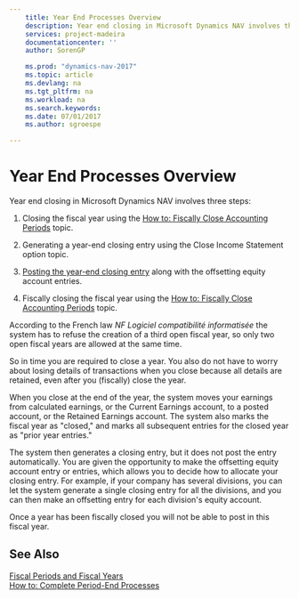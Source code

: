 ```yaml
---
    title: Year End Processes Overview 
    description: Year end closing in Microsoft Dynamics NAV involves three steps:
    services: project-madeira
    documentationcenter: ''
    author: SorenGP

    ms.prod: "dynamics-nav-2017"
    ms.topic: article
    ms.devlang: na
    ms.tgt_pltfrm: na
    ms.workload: na
    ms.search.keywords:
    ms.date: 07/01/2017
    ms.author: sgroespe

---
```

# Year End Processes Overview
Year end closing in Microsoft Dynamics NAV involves three steps:  
  
1.  Closing the fiscal year using the [How to: Fiscally Close Accounting Periods](how-to-fiscally-close-accounting-periods.md) topic.  
  
2.  Generating a year-end closing entry using the Close Income Statement option topic.  
  
3.  [Posting the year-end closing entry](how-to-post-the-year-end-closing-entry.md) along with the offsetting equity account entries.  
  
4.  Fiscally closing the fiscal year using the [How to: Fiscally Close Accounting Periods](how-to-fiscally-close-accounting-periods.md) topic.  
  
 According to the French law *NF Logiciel compatibilité informatisée* the system has to refuse the creation of a third open fiscal year, so only two open fiscal years are allowed at the same time.  
  
 So in time you are required to close a year. You also do not have to worry about losing details of transactions when you close because all details are retained, even after you (fiscally) close the year.  
  
 When you close at the end of the year, the system moves your earnings from calculated earnings, or the Current Earnings account, to a posted account, or the Retained Earnings account. The system also marks the fiscal year as "closed," and marks all subsequent entries for the closed year as "prior year entries."  
  
 The system then generates a closing entry, but it does not post the entry automatically. You are given the opportunity to make the offsetting equity account entry or entries, which allows you to decide how to allocate your closing entry. For example, if your company has several divisions, you can let the system generate a single closing entry for all the divisions, and you can then make an offsetting entry for each division's equity account.  
  
 Once a year has been fiscally closed you will not be able to post in this fiscal year.  
  
## See Also  
 [Fiscal Periods and Fiscal Years](fiscal-periods-and-fiscal-years.md)   
 [How to: Complete Period-End Processes](how-to-complete-period-end-processes.md)